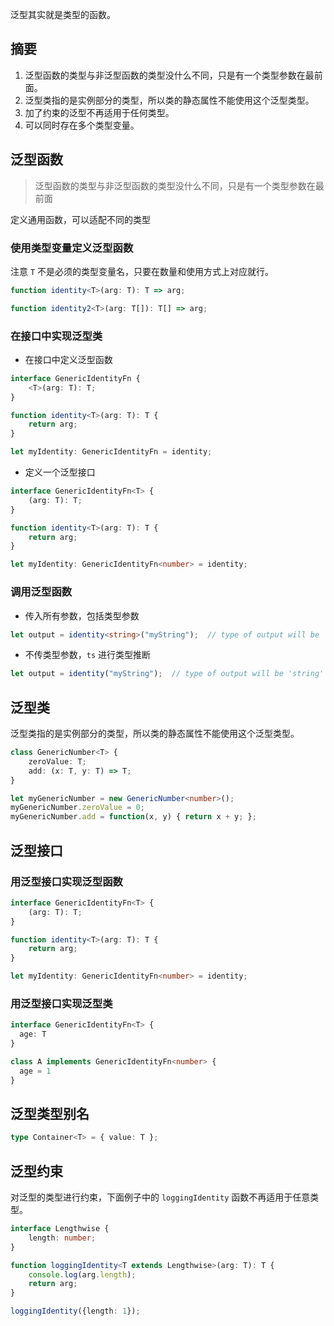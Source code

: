 泛型其实就是类型的函数。
## 摘要
1. 泛型函数的类型与非泛型函数的类型没什么不同，只是有一个类型参数在最前面。
2. 泛型类指的是实例部分的类型，所以类的静态属性不能使用这个泛型类型。
3. 加了约束的泛型不再适用于任何类型。
4. 可以同时存在多个类型变量。

## 泛型函数
> 泛型函数的类型与非泛型函数的类型没什么不同，只是有一个类型参数在最前面

定义通用函数，可以适配不同的类型

### 使用类型变量定义泛型函数

注意 `T` 不是必须的类型变量名，只要在数量和使用方式上对应就行。
```ts
function identity<T>(arg: T): T => arg;

function identity2<T>(arg: T[]): T[] => arg;
```

### 在接口中实现泛型类
- 在接口中定义泛型函数
```ts
interface GenericIdentityFn {
    <T>(arg: T): T;
}

function identity<T>(arg: T): T {
    return arg;
}

let myIdentity: GenericIdentityFn = identity;
```

- 定义一个泛型接口
```ts
interface GenericIdentityFn<T> {
    (arg: T): T;
}

function identity<T>(arg: T): T {
    return arg;
}

let myIdentity: GenericIdentityFn<number> = identity;
```

### 调用泛型函数

- 传入所有参数，包括类型参数
```ts
let output = identity<string>("myString");  // type of output will be 'string'
```

- 不传类型参数，`ts` 进行类型推断
```ts
let output = identity("myString");  // type of output will be 'string'
```

## 泛型类
泛型类指的是实例部分的类型，所以类的静态属性不能使用这个泛型类型。
```ts
class GenericNumber<T> {
    zeroValue: T;
    add: (x: T, y: T) => T;
}

let myGenericNumber = new GenericNumber<number>();
myGenericNumber.zeroValue = 0;
myGenericNumber.add = function(x, y) { return x + y; };
```

## 泛型接口
### 用泛型接口实现泛型函数
```ts
interface GenericIdentityFn<T> {
    (arg: T): T;
}

function identity<T>(arg: T): T {
    return arg;
}

let myIdentity: GenericIdentityFn<number> = identity;
```

### 用泛型接口实现泛型类
```ts
interface GenericIdentityFn<T> {
  age: T
}

class A implements GenericIdentityFn<number> {
  age = 1
}
```

## 泛型类型别名
```ts
type Container<T> = { value: T };
```

## 泛型约束
对泛型的类型进行约束，下面例子中的 `loggingIdentity` 函数不再适用于任意类型。
```ts
interface Lengthwise {
    length: number;
}

function loggingIdentity<T extends Lengthwise>(arg: T): T {
    console.log(arg.length);
    return arg;
}

loggingIdentity({length: 1});
```